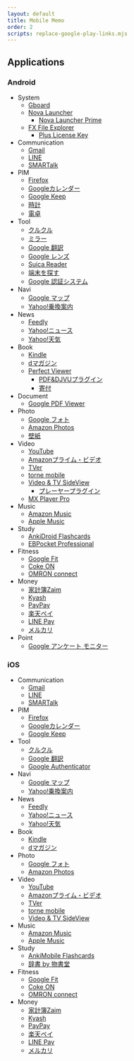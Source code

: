 ```yaml
---
layout: default
title: Mobile Memo
order: 2
scripts: replace-google-play-links.mjs
---
```

## Applications

### Android

- System
  - [Gboard](https://play.google.com/store/apps/details?id=com.google.android.inputmethod.latin)
  - [Nova Launcher](https://play.google.com/store/apps/details?id=com.teslacoilsw.launcher)
    - [Nova Launcher Prime](https://play.google.com/store/apps/details?id=com.teslacoilsw.launcher.prime)
  - [FX File Explorer](https://play.google.com/store/apps/details?id=nextapp.fx)
    - [Plus License Key](https://play.google.com/store/apps/details?id=nextapp.fx.rk)
- Communication
  - [Gmail](https://play.google.com/store/apps/details?id=com.google.android.gm)
  - [LINE](https://play.google.com/store/apps/details?id=jp.naver.line.android)
  - [SMARTalk](https://play.google.com/store/apps/details?id=jp.co.fusioncom.smartalk.android)
- PIM
  - [Firefox](https://play.google.com/store/apps/details?id=org.mozilla.firefox)
  - [Googleカレンダー](https://play.google.com/store/apps/details?id=com.google.android.calendar)
  - [Google Keep](https://play.google.com/store/apps/details?id=com.google.android.keep)
  - [時計](https://play.google.com/store/apps/details?id=com.google.android.deskclock)
  - [電卓](https://play.google.com/store/apps/details?id=com.google.android.calculator)
- Tool
  - [クルクル](https://play.google.com/store/apps/details?id=com.arara.q)
  - [ミラー](https://play.google.com/store/apps/details?id=net.toyly.simplemirror)
  - [Google 翻訳](https://play.google.com/store/apps/details?id=com.google.android.apps.translate)
  - [Google レンズ](https://play.google.com/store/apps/details?id=com.google.ar.lens)
  - [Suica Reader](https://play.google.com/store/apps/details?id=yanzm.products.suicareader)
  - [端末を探す](https://play.google.com/store/apps/details?id=com.google.android.apps.adm)
  - [Google 認証システム](https://play.google.com/store/apps/details?id=com.google.android.apps.authenticator2)
- Navi
  - [Google マップ](https://play.google.com/store/apps/details?id=com.google.android.apps.maps)
  - [Yahoo!乗換案内](https://play.google.com/store/apps/details?id=jp.co.yahoo.android.apps.transit)
- News
  - [Feedly](https://play.google.com/store/apps/details?id=com.devhd.feedly)
  - [Yahoo!ニュース](https://play.google.com/store/apps/details?id=jp.co.yahoo.android.news)
  - [Yahoo!天気](https://play.google.com/store/apps/details?id=jp.co.yahoo.android.weather.type1)
- Book
  - [Kindle](https://play.google.com/store/apps/details?id=com.amazon.kindle)
  - [dマガジン](https://play.google.com/store/apps/details?id=com.nttdocomo.dmagazine)
  - [Perfect Viewer](https://play.google.com/store/apps/details?id=com.rookiestudio.perfectviewer)
    - [PDF&DJVUプラグイン](https://play.google.com/store/apps/details?id=com.rookiestudio.perfectviewer.pdfplugin)
    - [寄付](https://play.google.com/store/apps/details?id=com.rookiestudio.perfectviewer.donate)
- Document
  - [Google PDF Viewer](https://play.google.com/store/apps/details?id=com.google.android.apps.pdfviewer)
- Photo
  - [Google フォト](https://play.google.com/store/apps/details?id=com.google.android.apps.photos)
  - [Amazon Photos](https://play.google.com/store/apps/details?id=com.amazon.clouddrive.photos)
  - [壁紙](https://play.google.com/store/apps/details?id=com.google.android.apps.wallpaper)
- Video
  - [YouTube](https://play.google.com/store/apps/details?id=com.google.android.youtube)
  - [Amazonプライム・ビデオ](https://play.google.com/store/apps/details?id=com.amazon.avod.thirdpartyclient)
  - [TVer](https://play.google.com/store/apps/details?id=jp.hamitv.hamiand1)
  - [torne mobile](https://play.google.com/store/apps/details?id=com.playstation.tornemobile)
  - [Video & TV SideView](https://play.google.com/store/apps/details?id=com.sony.tvsideview.phone)
    - [プレーヤープラグイン](https://play.google.com/store/apps/details?id=com.sony.tvsideview.dtcpplayer)
  - [MX Player Pro](https://play.google.com/store/apps/details?id=com.mxtech.videoplayer.pro)
- Music
  - [Amazon Music](https://play.google.com/store/apps/details?id=com.amazon.mp3)
  - [Apple Music](https://play.google.com/store/apps/details?id=com.apple.android.music)
- Study
  - [AnkiDroid Flashcards](https://play.google.com/store/apps/details?id=com.ichi2.anki)
  - [EBPocket Professional](https://play.google.com/store/apps/details?id=info.ebstudio.ebpocket)
- Fitness
  - [Google Fit](https://play.google.com/store/apps/details?id=com.google.android.apps.fitness)
  - [Coke ON](https://play.google.com/store/apps/details?id=com.coke.cokeon)
  - [OMRON connect](https://play.google.com/store/apps/details?id=jp.co.omron.healthcare.omron_connect)
- Money
  - [家計簿Zaim](https://play.google.com/store/apps/details?id=net.zaim.android)
  - [Kyash](https://play.google.com/store/apps/details?id=co.kyash)
  - [PayPay](https://play.google.com/store/apps/details?id=jp.ne.paypay.android.app)
  - [楽天ペイ](https://play.google.com/store/apps/details?id=jp.co.rakuten.pay)
  - [LINE Pay](https://play.google.com/store/apps/details?id=com.linepaycorp.talaria)
  - [メルカリ](https://play.google.com/store/apps/details?id=com.kouzoh.mercari)
- Point
  - [Google アンケート モニター](https://play.google.com/store/apps/details?id=com.google.android.apps.paidtasks)

### iOS

- Communication
  - [Gmail](https://apps.apple.com/jp/app/id422689480)
  - [LINE](https://apps.apple.com/jp/app/id443904275)
  - [SMARTalk](https://apps.apple.com/jp/app/id646647577)
- PIM
  - [Firefox](https://apps.apple.com/jp/app/id989804926)
  - [Googleカレンダー](https://apps.apple.com/jp/app/id909319292)
  - [Google Keep](https://apps.apple.com/jp/app/id1029207872)
- Tool
  - [クルクル](https://apps.apple.com/jp/app/id911719423)
  - [Google 翻訳](https://apps.apple.com/jp/app/id414706506)
  - [Google Authenticator](https://apps.apple.com/jp/app/id388497605)
- Navi
  - [Google マップ](https://apps.apple.com/jp/app/id585027354)
  - [Yahoo!乗換案内](https://apps.apple.com/jp/app/id291676451)
- News
  - [Feedly](https://apps.apple.com/jp/app/id396069556)
  - [Yahoo!ニュース](https://apps.apple.com/jp/app/id407906756)
  - [Yahoo!天気](https://apps.apple.com/jp/app/id521974902)
- Book
  - [Kindle](https://apps.apple.com/jp/app/id302584613)
  - [dマガジン](https://apps.apple.com/jp/app/id859681456)
- Photo
  - [Google フォト](https://apps.apple.com/jp/app/id962194608)
  - [Amazon Photos](https://apps.apple.com/jp/app/id621574163)
- Video
  - [YouTube](https://apps.apple.com/jp/app/id544007664)
  - [Amazonプライム・ビデオ](https://apps.apple.com/jp/app/id545519333)
  - [TVer](https://apps.apple.com/jp/app/id830340223)
  - [torne mobile](https://apps.apple.com/jp/app/id949323340)
  - [Video & TV SideView](https://apps.apple.com/jp/app/id594171390)
- Music
  - [Amazon Music](https://apps.apple.com/jp/app/id510855668)
  - [Apple Music](https://apps.apple.com/jp/app/id1108187390)
- Study
  - [AnkiMobile Flashcards](https://apps.apple.com/jp/app/id373493387)
  - [辞書 by 物書堂](https://apps.apple.com/jp/app/id1380563956)
- Fitness
  - [Google Fit](https://apps.apple.com/jp/app/id1433864494)
  - [Coke ON](https://apps.apple.com/jp/app/id1088184021)
  - [OMRON connect](https://apps.apple.com/jp/app/id1003177043)
- Money
  - [家計簿Zaim](https://apps.apple.com/jp/app/id445850671)
  - [Kyash](https://apps.apple.com/jp/app/id1084264883)
  - [PayPay](https://apps.apple.com/jp/app/id1435783608)
  - [楽天ペイ](https://apps.apple.com/jp/app/id1139755229)
  - [LINE Pay](https://apps.apple.com/jp/app/id1449817412)
  - [メルカリ](https://apps.apple.com/jp/app/id667861049)

